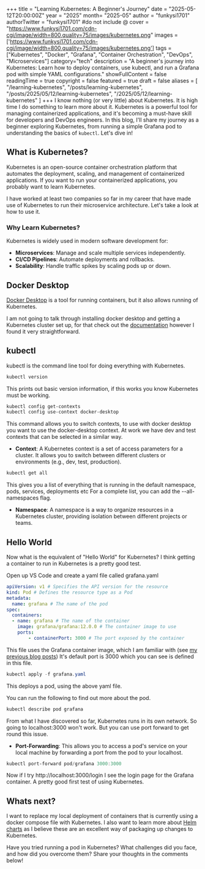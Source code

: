 +++
title = "Learning Kubernetes: A Beginner's Journey"
date = "2025-05-12T20:00:00Z"
year = "2025"
month= "2025-05"
author = "funkysi1701"
authorTwitter = "funkysi1701" #do not include @
cover = "https://www.funkysi1701.com/cdn-cgi/image/width=800,quality=75/images/kubernetes.png"
images =['https://www.funkysi1701.com/cdn-cgi/image/width=800,quality=75/images/kubernetes.png']
tags = ["Kubernetes", "Docker", "Grafana", "Container Orchestration", "DevOps", "Microservices"]
category="tech"
description = "A beginner's journey into Kubernetes: Learn how to deploy containers, use kubectl, and run a Grafana pod with simple YAML configurations."
showFullContent = false
readingTime = true
copyright = false
featured = true
draft = false
aliases = [
    "/learning-kubernetes",
    "/posts/learning-kubernetes",
    "/posts/2025/05/12/learning-kubernetes",
    "/2025/05/12/learning-kubernetes" 
]
+++
I know nothing (or very little) about Kubernetes. It is high time I do something to learn more about it. Kubernetes is a powerful tool for managing containerized applications, and it's becoming a must-have skill for developers and DevOps engineers. In this blog, I'll share my journey as a beginner exploring Kubernetes, from running a simple Grafana pod to understanding the basics of `kubectl`. Let's dive in!

## What is Kubernetes?

Kubernetes is an open-source container orchestration platform that automates the deployment, scaling, and management of containerized applications. If you want to run your containerized applications, you probably want to learn Kubernetes.

I have worked at least two companies so far in my career that have made use of Kubernetes to run their microservice architecture. Let's take a look at how to use it.

### Why Learn Kubernetes?

Kubernetes is widely used in modern software development for:

- **Microservices**: Manage and scale multiple services independently.
- **CI/CD Pipelines**: Automate deployments and rollbacks.
- **Scalability**: Handle traffic spikes by scaling pods up or down.

## Docker Desktop

[Docker Desktop](https://www.docker.com/products/docker-desktop/) is a tool for running containers, but it also allows running of Kubernetes.

I am not going to talk through installing docker desktop and getting a Kubernetes cluster set up, for that check out the [documentation](https://docs.docker.com/desktop/features/Kubernetes/) however I found it very straightforward.

## kubectl

kubectl is the command line tool for doing everything with Kubernetes.

```powershell
kubectl version
```

This prints out basic version information, if this works you know Kubernetes must be working.

```powershell
kubectl config get-contexts
kubectl config use-context docker-desktop
```

This command allows you to switch contexts, to use with docker desktop you want to use the docker-desktop context. At work we have dev and test contexts that can be selected in a similar way.

- **Context**: A Kubernetes context is a set of access parameters for a cluster. It allows you to switch between different clusters or environments (e.g., dev, test, production).

```powershell
kubectl get all
```

This gives you a list of everything that is running in the default namespace, pods, services, deployments etc For a complete list, you can add the --all-namespaces flag.

- **Namespace**: A namespace is a way to organize resources in a Kubernetes cluster, providing isolation between different projects or teams.

## Hello World

Now what is the equivalent of "Hello World" for Kubernetes? I think getting a container to run in Kubernetes is a pretty good test.

Open up VS Code and create a yaml file called grafana.yaml

```yaml
apiVersion: v1 # Specifies the API version for the resource
kind: Pod # Defines the resource type as a Pod
metadata:
  name: grafana # The name of the pod
spec:
  containers:
  - name: grafana # The name of the container
    image: grafana/grafana:12.0.0 # The container image to use
    ports:
        - containerPort: 3000 # The port exposed by the container
```

This file uses the Grafana container image, which I am familiar with (see [my previous blog posts](/posts/2025/setting-up-grafana/)) It's default port is 3000 which you can see is defined in this file.

```powershell
kubectl apply -f grafana.yaml
```

This deploys a pod, using the above yaml file.

You can run the following to find out more about the pod.

```powershell
kubectl describe pod grafana
```

From what I have discovered so far, Kubernetes runs in its own network. So going to localhost:3000 won't work. But you can use port forward to get round this issue.

- **Port-Forwarding**: This allows you to access a pod's service on your local machine by forwarding a port from the pod to your localhost.

```powershell
kubectl port-forward pod/grafana 3000:3000
```

Now if I try http://localhost:3000/login I see the login page for the Grafana container. A pretty good first test of using Kubernetes.

## Whats next?

I want to replace my local deployment of containers that is currently using a docker compose file with Kubernetes. I also want to learn more about [Helm charts](https://helm.sh/) as I believe these are an excellent way of packaging up changes to Kubernetes.

Have you tried running a pod in Kubernetes? What challenges did you face, and how did you overcome them? Share your thoughts in the comments below!
